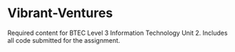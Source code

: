# Vibrant-Ventures
Required content for BTEC Level 3 Information Technology Unit 2. Includes all code submitted for the assignment.
